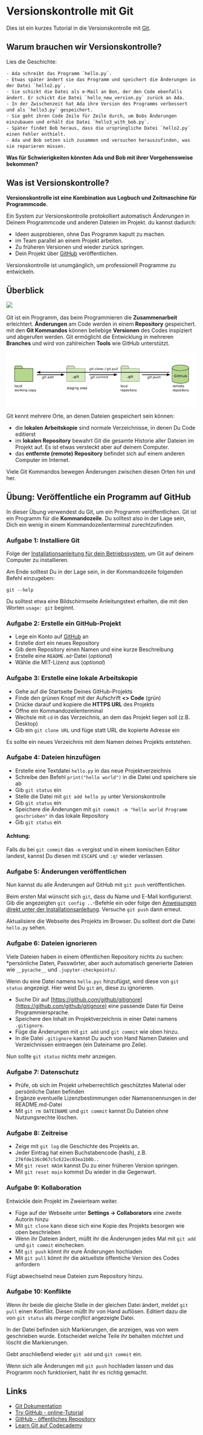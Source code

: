 # Versionskontrolle mit Git

Dies ist ein kurzes Tutorial in die Versionskontrolle mit [Git](https://git-scm.com/).

## Warum brauchen wir Versionskontrolle?

Lies die Geschichte:

    - Ada schreibt das Programm `hello.py`.
    - Etwas später ändert sie das Programm und speichert die Änderungen in der Datei `hello2.py`.
    - Sie schickt die Datei als e-Mail an Bon, der den Code ebenfalls ändert. Er schickt die Datei `hello_new_version.py` zurück an Ada.
    - In der Zwischenzeit hat Ada ihre Version des Programms verbessert und als `hello3.py` gespeichert.
    - Sie geht ihren Code Zeile für Zeile durch, um Bobs Änderungen einzubauen und erhält die Datei `hello3_with_bob.py`.
    - Später findet Bob heraus, dass die ursprüngliche Datei `hello2.py` einen Fehler enthielt.
    - Ada und Bob setzen sich zusammen und versuchen herauszufinden, was sie reparieren müssen.

**Was für Schwierigkeiten könnten Ada und Bob mit ihrer Vorgehensweise bekommen?**


## Was ist Versionskontrolle?

**Versionskontrolle ist eine Kombination aus Logbuch und Zeitmaschine für Programmcode.**

Ein System zur Versionskontrolle protokolliert automatisch *Änderungen* in Deinem Programmcode und anderen Dateien im Projekt. du kannst dadurch:

* Ideen ausprobieren, ohne Das Programm kaputt zu machen.
* im Team parallel an einem Projekt arbeiten.
* Zu früheren Versionen und wieder zurück springen.
* Dein Projekt über [GitHub](http://www.github.com) veröffentlichen.

Versionskontrolle ist unumgänglich, um professionell Programme zu entwickeln.

## Überblick

![](images/overview.png)

Git ist ein Programm, das beim Programmieren die **Zusammenarbeit** erleichtert. **Änderungen** am Code werden in einem **Repository** gespeichert. mit den **Git Kommandos** können beliebige **Versionen** des Codes inspiziert und abgerufen werden. Git ermöglicht die Entwicklung in mehreren **Branches** und wird von zahlreichen **Tools** wie GitHub unterstützt.

![](images/repository.png)

Git kennt mehrere Orte, an denen Dateien gespeichert sein können:

- die **lokalen Arbeitskopie** sind normale Verzeichnisse, in denen Du Code editierst
- im **lokalen Repository** bewahrt Git die gesamte Historie aller Dateien im Projekt auf. Es ist etwas versteckt aber auf deinem Computer.
- das **entfernte (remote) Repository** befindet sich auf einem anderen Computer im Internet.

Viele Git Kommandos bewegen Änderungen zwischen diesen Orten hin und her.


## Übung: Veröffentliche ein Programm auf GitHub

In dieser Übung verwendest du Git, um ein Programm veröffentlichen.
Git ist ein Programm für die **Kommandozeile**.
Du solltest also in der Lage sein, Dich ein wenig in einem Kommandozeilenterminal zurechtzufinden.

### Aufgabe 1: Installiere Git

Folge der [Installationsanleitung für dein Betriebssystem](https://www.python4data.science/de/latest/productive/git/install-config.html), um Git auf deinem Computer zu installieren.

Am Ende solltest Du in der Lage sein, in der Kommandozeile folgenden Befehl einzugeben:

    git --help

Du solltest etwa eine Bildschirmseite Anleitungstext erhalten, die mit den Worten `usage: git` beginnt.

### Aufgabe 2: Erstelle ein GitHub-Projekt

* Lege ein Konto auf [GitHub](https://github.com/) an
* Erstelle dort ein neues Repository
* Gib dem Repository einen Namen und eine kurze Beschreibung
* Erstelle eine `README.md`-Datei (*optional*)
* Wähle die MIT-Lizenz aus (*optional*)

### Aufgabe 3: Erstelle eine lokale Arbeitskopie

* Gehe auf die Startseite Deines GitHub-Projekts
* Finde den grünen Knopf mit der Aufschrift **<> Code** (grün)
* Drücke darauf und kopiere die **HTTPS URL** des Projekts
* Öffne ein Kommandozeilenterminal
* Wechsle mit `cd` in das Verzeichnis, an dem das Projekt liegen soll (z.B. Desktop)
* Gib ein `git clone URL` und füge statt URL die kopierte Adresse ein

Es sollte ein neues Verzeichnis mit dem Namen deines Projekts entstehen.

### Aufgabe 4: Dateien hinzufügen

* Erstelle eine Textdatei `hello.py` in das neue Projektverzeichnis
* Schreibe den Befehl `print("hello world")` in die Datei und speichere sie ab
* Gib `git status` ein
* Stelle die Datei mit `git add hello py` unter Versionskontrolle
* Gib `git status` ein
* Speichere die Änderungen mit `git commit -m "hello world Programm geschrieben"` in das lokale Repository
* Gib `git status` ein

#### Achtung:

Falls du bei `git commit` das `-m` vergisst und in einem komischen Editor landest, kannst Du diesen mit `ESCAPE` und `:q!` wieder verlassen.

### Aufgabe 5: Änderungen veröffentlichen

Nun kannst du alle Änderungen auf GitHub mit `git push` veröffentlichen.

Beim ersten Mal wünscht sich `git`, dass du Name und E-Mail konfigurierst.
Gib die angezeigten `git config ..`-Befehle ein oder folge den [Anweisungen direkt unter der Installationsanleitung](https://www.python4data.science/de/latest/productive/git/install-config.html).
Versuche `git push` dann erneut.

Aktualisiere die Webseite des Projekts im Browser.
Du solltest dort die Datei `hello.py` sehen.

### Aufgabe 6: Dateien ignorieren

Viele Dateien haben in einem öffentlichen Repository nichts zu suchen: *persönliche Daten, Passwörter, aber auch automatisch generierte Dateien wie `__pycache__` und `.jupyter-checkpoints/`.

Wenn du eine Datei namens `hello.pyc` hinzufügst, wird diese von `git status` angezeigt.
Hier weist Du `git` an, diese zu ignorieren.

* Suche Dir auf [https://github.com/github/gitignore](https://github.com/github/gitignore) eine passende Datei für Deine Programmiersprache.
* Speichere den Inhalt im Projektverzeichnis in einer Datei namens `.gitignore`.
* Füge die Änderungen mit `git add` und `git commit` wie oben hinzu.
* In die Datei `.gitignore` kannst Du auch von Hand Namen Dateien und Verzeichnissen eintraegen (ein Dateiname pro Zeile).

Nun sollte `git status` nichts mehr anzeigen.

### Aufgabe 7: Datenschutz

* Prüfe, ob sich im Projekt urheberrechtlich geschütztes Material oder persönliche Daten befinden
* Ergänze eventuelle Lizenzbestimmungen oder Namensnennungen in der README.md-Datei
* Mit `git rm DATEINAME` und `git commit` kannst Du Dateien ohne Nutzungsrechte löschen.


### Aufgabe 8: Zeitreise

* Zeige mit `git log` die Geschichte des Projekts an.
* Jeder Eintrag hat einen Buchstabencode (hash), z.B. `276fde136c067c5c622ec03ea1b0b..`
* Mit `git reset HASH` kannst Du zu einer früheren Version springen.
* Mit `git reset main` kommst Du wieder in die Gegenwart.


### Aufgabe 9: Kollaboration

Entwickle dein Projekt im Zweierteam weiter.

* Füge auf der Webseite unter **Settings -> Collaborators** eine zweite Autorin hinzu
* Mit `git clone` kann diese sich eine Kopie des Projekts besorgen wie oben beschrieben
* Wenn ihr Dateien ändert, müßt ihr die Änderungen jedes Mal mit `git add` und `git commit` einchecken.
* Mit `git push` könnt ihr eure Änderungen hochladen
* Mit `git pull` könnt ihr die aktuellste öffentiche Version des Codes anfordern

Fügt abwechselnd neue Dateien zum Repository hinzu.

### Aufgabe 10: Konflikte

Wenn ihr beide die gleiche Stelle in der gleichen Datei ändert, meldet `git pull` einen Konflikt.
Diesen müßt Ihr von Hand auflösen.
Editiert dazu die von `git status` als *merge conflict* angezeigte Datei.

In der Datei befinden sich Markierungen, die anzeigen, was von wem geschrieben wurde.
Entscheidet welche Teile ihr behalten möchtet und löscht die Markierungen.

Gebt anschließend wieder `git add` und `git commit` ein.

Wenn sich alle Änderungen mit `git push` hochladen lassen und das Programm noch funktioniert, habt ihr es richtig gemacht.

## Links

* [Git Dokumentation](https://book.git-scm.com/doc)
* [Try GitHub - online-Tutorial](https://try.github.io/)
* [GitHub - öffentliches Repository](https://github.com/)
* [Learn Git auf Codecademy](https://www.codecademy.com/learn/learn-git)
